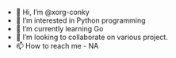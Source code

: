 - 👋 Hi, I’m @xorg-conky
- 👀 I’m interested in Python programming
- 🌱 I’m currently learning Go
- 💞️ I’m looking to collaborate on various project.
- 📫 How to reach me - NA

<!---
xorg-conky/xorg-conky is a ✨ special ✨ repository because its `README.md` (this file) appears on your GitHub profile.
You can click the Preview link to take a look at your changes.
--->
